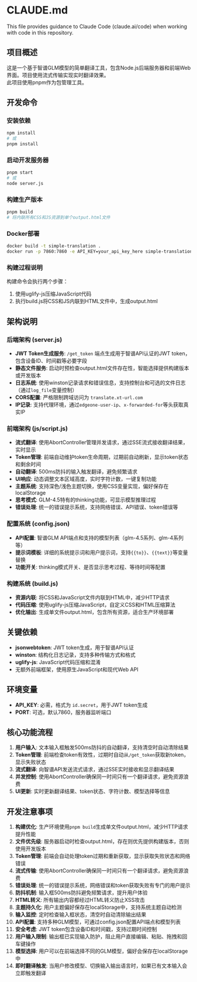 # CLAUDE.md

This file provides guidance to Claude Code (claude.ai/code) when working with code in this repository.

## 项目概述

这是一个基于智谱GLM模型的简单翻译工具，包含Node.js后端服务器和前端Web界面。项目使用流式传输实现实时翻译效果。  
此项目使用pnpm作为包管理工具。

## 开发命令

### 安装依赖
```bash
npm install
# 或
pnpm install
```

### 启动开发服务器
```bash
pnpm start
# 或
node server.js
```

### 构建生产版本
```bash
pnpm build
# 将内联所有CSS和JS资源到单个output.html文件
```

### Docker部署
```bash
docker build -t simple-translation .
docker run -p 7860:7860 -e API_KEY=your_api_key_here simple-translation
```

### 构建过程说明
构建命令会执行两个步骤：
1. 使用uglify-js压缩JavaScript代码
2. 执行build.js将CSS和JS内联到HTML文件中，生成output.html

## 架构说明

### 后端架构 (server.js)
- **JWT Token生成服务**: `/get_token` 端点生成用于智谱API认证的JWT token，包含设备ID、时间戳等必要字段
- **静态文件服务**: 启动时预检查output.html文件存在性，智能选择提供构建版本或开发版本
- **日志系统**: 使用winston记录请求和错误信息，支持控制台和可选的文件日志（通过`log_file`变量控制）
- **CORS配置**: 严格限制跨域访问为 `translate.xt-url.com`
- **IP记录**: 支持代理环境，通过`edgeone-user-ip`、`x-forwarded-for`等头获取真实IP

### 前端架构 (js/script.js)
- **流式翻译**: 使用AbortController管理并发请求，通过SSE流式接收翻译结果，实时显示
- **Token管理**: 前端自动维护token生命周期，过期前自动刷新，显示token状态和剩余时间
- **自动翻译**: 500ms防抖的输入触发翻译，避免频繁请求
- **UI响应**: 动态调整文本区域高度，实时字符计数，一键复制功能
- **主题系统**: 支持深色/浅色主题切换，使用CSS变量实现，偏好保存在localStorage
- **思考模式**: GLM-4.5特有的thinking功能，可显示模型推理过程
- **错误处理**: 统一的错误提示系统，支持网络错误、API错误、token错误等

### 配置系统 (config.json)
- **API配置**: 智谱GLM API端点和支持的模型列表（glm-4.5系列、glm-4系列等）
- **提示词模板**: 详细的系统提示词和用户提示词，支持`{{to}}`、`{{text}}`等变量替换
- **功能开关**: thinking模式开关、是否显示思考过程、等待时间等配置

### 构建系统 (build.js)
- **资源内联**: 将CSS和JavaScript文件内联到HTML中，减少HTTP请求
- **代码压缩**: 使用uglify-js压缩JavaScript，自定义CSS和HTML压缩算法
- **优化输出**: 生成单文件output.html，包含所有资源，适合生产环境部署

## 关键依赖

- **jsonwebtoken**: JWT token生成，用于智谱API认证
- **winston**: 结构化日志记录，支持多种传输方式和格式
- **uglify-js**: JavaScript代码压缩和混淆
- 无额外前端框架，使用原生JavaScript和现代Web API

## 环境变量

- **API_KEY**: 必需，格式为 `id.secret`，用于JWT token生成
- **PORT**: 可选，默认7860，服务器监听端口

## 核心功能流程

1. **用户输入**: 文本输入框触发500ms防抖的自动翻译，支持清空时自动清除结果
2. **Token管理**: 前端检查token有效性，过期时自动从`/get_token`获取新token，显示失败状态
3. **流式翻译**: 向智谱API发送流式请求，通过SSE实时接收和显示翻译结果
4. **并发控制**: 使用AbortController确保同一时间只有一个翻译请求，避免资源浪费
5. **UI更新**: 实时更新翻译结果、token状态、字符计数、模型选择等信息

## 开发注意事项

1. **构建优化**: 生产环境使用`pnpm build`生成单文件output.html，减少HTTP请求提升性能
2. **文件优先级**: 服务器启动时检查output.html，存在则优先提供构建版本，否则使用开发版本
3. **Token管理**: 前端会自动处理token过期和重新获取，显示获取失败状态和网络错误
4. **流式传输**: 使用AbortController确保同一时间只有一个翻译请求，避免资源浪费
5. **错误处理**: 统一的错误提示系统，网络错误和token获取失败有专门的用户提示
6. **防抖机制**: 输入框500ms防抖避免频繁请求，提升用户体验
7. **HTML转义**: 所有输出内容都经过HTML转义防止XSS攻击
8. **主题持久化**: 用户主题偏好保存在localStorage中，支持系统主题自动检测
9. **输入监控**: 定时检查输入框状态，清空时自动清除输出结果
10. **API配置**: 支持多种GLM模型，可通过config.json配置API端点和模型列表
11. **安全考虑**: JWT token包含设备ID和时间戳，支持过期时间控制
12. **用户输入限制**: 输出框已实现输入防护，阻止用户直接编辑、粘贴、拖拽和回车键操作
13. **模型选择**: 用户可以在前端选择不同的GLM模型，偏好会保存在localStorage中
14. **即时翻译触发**: 当用户修改模型、切换输入输出语言时，如果已有文本输入会立即触发翻译
